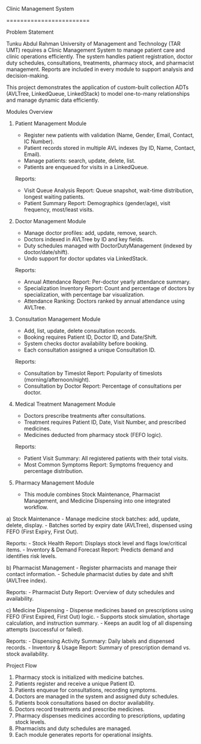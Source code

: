 Clinic Management System

========================

Problem Statement

Tunku Abdul Rahman University of Management and Technology (TAR UMT) requires a Clinic Management System to manage patient care and clinic operations efficiently. The system handles patient registration, doctor duty schedules, consultations, treatments, pharmacy stock, and pharmacist management. Reports are included in every module to support analysis and decision-making.

This project demonstrates the application of custom-built collection ADTs (AVLTree, LinkedQueue, LinkedStack) to model one-to-many relationships and manage dynamic data efficiently.

Modules Overview

1. Patient Management Module
	- Register new patients with validation (Name, Gender, Email, Contact, IC Number).
	- Patient records stored in multiple AVL indexes (by ID, Name, Contact, Email).
	- Manage patients: search, update, delete, list.
	- Patients are enqueued for visits in a LinkedQueue<PatientVisit>.

   Reports:
	- Visit Queue Analysis Report: Queue snapshot, wait-time distribution, longest waiting patients.
	- Patient Summary Report: Demographics (gender/age), visit frequency, most/least visits.

2. Doctor Management Module
	- Manage doctor profiles: add, update, remove, search.
	- Doctors indexed in AVLTree by ID and key fields.
	- Duty schedules managed with DoctorDutyManagement (indexed by doctor/date/shift).
	- Undo support for doctor updates via LinkedStack<Doctor>.

   Reports:
	- Annual Attendance Report: Per-doctor yearly attendance summary.
	- Specialization Inventory Report: Count and percentage of doctors by specialization, with percentage bar visualization.
	- Attendance Ranking: Doctors ranked by annual attendance using AVLTree.

3. Consultation Management Module
	- Add, list, update, delete consultation records.
	- Booking requires Patient ID, Doctor ID, and Date/Shift.
	- System checks doctor availability before booking.
	- Each consultation assigned a unique Consultation ID.

   Reports:
	- Consultation by Timeslot Report: Popularity of timeslots (morning/afternoon/night).
	- Consultation by Doctor Report: Percentage of consultations per doctor.

4. Medical Treatment Management Module
	- Doctors prescribe treatments after consultations.
	- Treatment requires Patient ID, Date, Visit Number, and prescribed medicines.
	- Medicines deducted from pharmacy stock (FEFO logic).

   Reports:
	- Patient Visit Summary: All registered patients with their total visits.
	- Most Common Symptoms Report: Symptoms frequency and percentage distribution.

5. Pharmacy Management Module
	- This module combines Stock Maintenance, Pharmacist Management, and Medicine Dispensing into one integrated workflow.

a) Stock Maintenance
	- Manage medicine stock batches: add, update, delete, display.
	- Batches sorted by expiry date (AVLTree), dispensed using FEFO (First Expiry, First Out).

   Reports:
	- Stock Health Report: Displays stock level and flags low/critical items.
	- Inventory & Demand Forecast Report: Predicts demand and identifies risk levels.

b) Pharmacist Management
	- Register pharmacists and manage their contact information.
	- Schedule pharmacist duties by date and shift (AVLTree index).

   Reports:
	- Pharmacist Duty Report: Overview of duty schedules and availability.

c) Medicine Dispensing
	- Dispense medicines based on prescriptions using FEFO (First Expired, First Out) logic.
	- Supports stock simulation, shortage calculation, and instruction summary.
	- Keeps an audit log of all dispensing attempts (successful or failed).

   Reports:
	- Dispensing Activity Summary: Daily labels and dispensed records.
	- Inventory & Usage Report: Summary of prescription demand vs. stock availability.

Project Flow
1. Pharmacy stock is initialized with medicine batches.
2. Patients register and receive a unique Patient ID.
3. Patients enqueue for consultations, recording symptoms.
4. Doctors are managed in the system and assigned duty schedules.
5. Patients book consultations based on doctor availability.
6. Doctors record treatments and prescribe medicines.
7. Pharmacy dispenses medicines according to prescriptions, updating stock levels.
8. Pharmacists and duty schedules are managed.
9. Each module generates reports for operational insights.
